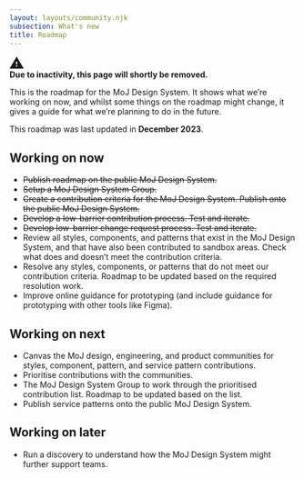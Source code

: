 ```yaml
---
layout: layouts/community.njk
subsection: What's new
title: Roadmap
---
```


<div class="moj-banner moj-banner--warning" role="region" aria-label="Warning">

  <svg class="moj-banner__icon" fill="currentColor" role="presentation" focusable="false" xmlns="http://www.w3.org/2000/svg" viewBox="0 0 25 25" height="25" width="25">
    <path d="M13.6,15.4h-2.3v-4.5h2.3V15.4z M13.6,19.8h-2.3v-2.2h2.3V19.8z M0,23.2h25L12.5,2L0,23.2z" />
  </svg>

  <div class="moj-banner__message"><strong>Due to inactivity, this page will shortly be removed.</strong></div>

</div>


This is the roadmap for the MoJ Design System. It shows what we’re working on now, and whilst some things on the roadmap might change, it gives a guide for what we’re planning to do in the future.

This roadmap was last updated in **December 2023**.

## Working on now

- ~~Publish roadmap on the public MoJ Design System.~~
- ~~Setup a MoJ Design System Group.~~
- ~~Create a contribution criteria for the MoJ Design System. Publish onto the public MoJ Design System.~~
- ~~Develop a low-barrier contribution process. Test and iterate.~~
- ~~Develop low-barrier change request process. Test and iterate.~~
- Review all styles, components, and patterns that exist in the MoJ Design System, and that have also been contributed to sandbox areas. Check what does and doesn’t meet the contribution criteria.
- Resolve any styles, components, or patterns that do not meet our contribution criteria. Roadmap to be updated based on the required resolution work.
- Improve online guidance for prototyping (and include guidance for prototyping with other tools like Figma).

## Working on next

- Canvas the MoJ design, engineering, and product communities for styles, component, pattern, and service pattern contributions.
- Prioritise contributions with the communities.
- The MoJ Design System Group to work through the prioritised contribution list. Roadmap to be updated based on the list.
- Publish service patterns onto the public MoJ Design System.

## Working on later

- Run a discovery to understand how the MoJ Design System might further support teams.
